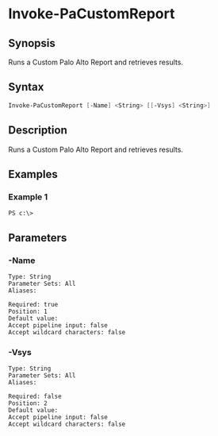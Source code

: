 # Invoke-PaCustomReport

## Synopsis

Runs a Custom Palo Alto Report and retrieves results.

## Syntax


```powershell
Invoke-PaCustomReport [-Name] <String> [[-Vsys] <String>] 
```

## Description

Runs a Custom Palo Alto Report and retrieves results.

## Examples

### Example 1

```
PS c:\> 
```













## Parameters

### -Name


```asciidoc
Type: String
Parameter Sets: All
Aliases: 

Required: true
Position: 1
Default value: 
Accept pipeline input: false
Accept wildcard characters: false
```
### -Vsys


```asciidoc
Type: String
Parameter Sets: All
Aliases: 

Required: false
Position: 2
Default value: 
Accept pipeline input: false
Accept wildcard characters: false
```


